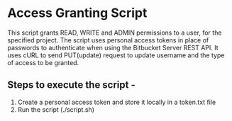 # Access Granting Script

This script grants READ, WRITE and ADMIN permissions to a user, for the specified project. The script uses personal access tokens in place of passwords to authenticate when using the Bitbucket Server REST API. It uses cURL to send PUT(update) request to update username and the type of access to be granted.

## Steps to execute the script -

1. Create a personal access token and store it locally in a token.txt file
2. Run the script (./script.sh)
